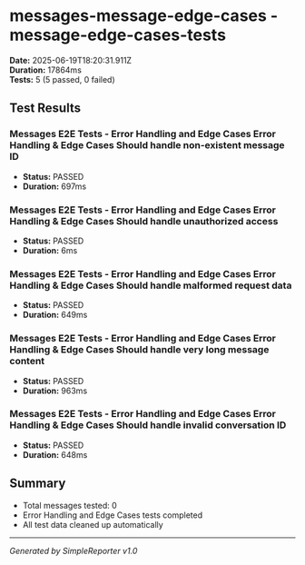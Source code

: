 # messages-message-edge-cases - message-edge-cases-tests

**Date:** 2025-06-19T18:20:31.911Z  
**Duration:** 17864ms  
**Tests:** 5 (5 passed, 0 failed)

## Test Results


### Messages E2E Tests - Error Handling and Edge Cases Error Handling & Edge Cases Should handle non-existent message ID
- **Status:** PASSED
- **Duration:** 697ms



### Messages E2E Tests - Error Handling and Edge Cases Error Handling & Edge Cases Should handle unauthorized access
- **Status:** PASSED
- **Duration:** 6ms



### Messages E2E Tests - Error Handling and Edge Cases Error Handling & Edge Cases Should handle malformed request data
- **Status:** PASSED
- **Duration:** 649ms



### Messages E2E Tests - Error Handling and Edge Cases Error Handling & Edge Cases Should handle very long message content
- **Status:** PASSED
- **Duration:** 963ms



### Messages E2E Tests - Error Handling and Edge Cases Error Handling & Edge Cases Should handle invalid conversation ID
- **Status:** PASSED
- **Duration:** 648ms



## Summary

- Total messages tested: 0
- Error Handling and Edge Cases tests completed
- All test data cleaned up automatically

---
*Generated by SimpleReporter v1.0*
